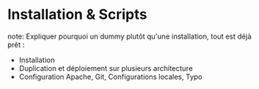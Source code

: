 # Installation & Scripts


note:
  Expliquer pourquoi un dummy plutôt qu'une installation, tout est déjà prêt :
  - Installation
  - Duplication et déploiement sur plusieurs architecture
  - Configuration Apache, Git, Configurations locales, Typo
